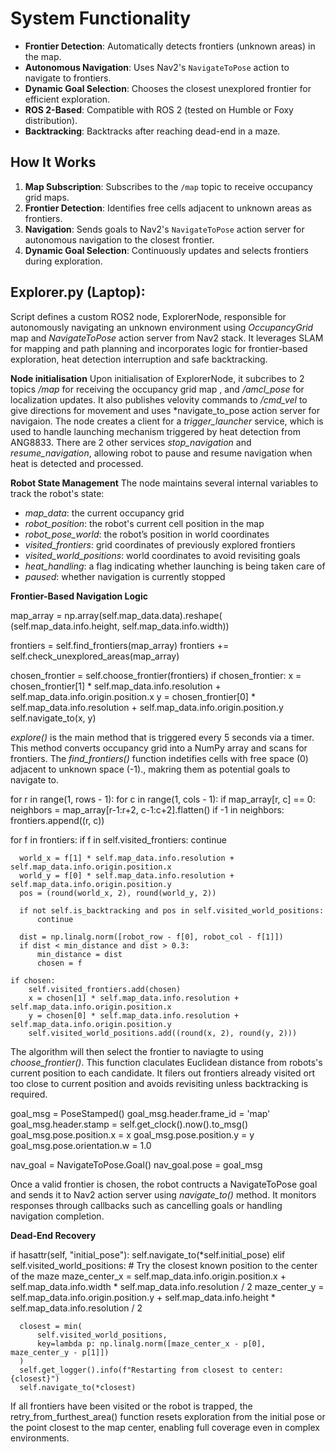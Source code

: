 # System Functionality

- **Frontier Detection**: Automatically detects frontiers (unknown areas) in the map.
- **Autonomous Navigation**: Uses Nav2's `NavigateToPose` action to navigate to frontiers.
- **Dynamic Goal Selection**: Chooses the closest unexplored frontier for efficient exploration.
- **ROS 2-Based**: Compatible with ROS 2 (tested on Humble or Foxy distribution).
- **Backtracking**: Backtracks after reaching dead-end in a maze.

## How It Works

1. **Map Subscription**: Subscribes to the `/map` topic to receive occupancy grid maps.
2. **Frontier Detection**: Identifies free cells adjacent to unknown areas as frontiers.
3. **Navigation**: Sends goals to Nav2's `NavigateToPose` action server for autonomous navigation to the closest frontier.
4. **Dynamic Goal Selection**: Continuously updates and selects frontiers during exploration.

## Explorer.py (Laptop):

Script defines a custom ROS2 node, ExplorerNode, responsible for autonomously navigating an unknown environment using *OccupancyGrid* map and *NavigateToPose* action server from Nav2 stack. 
It leverages SLAM for mapping and path planning and incorporates logic for frontier-based exploration, heat detection interruption and safe backtracking.

**Node initialisation**
Upon initialisation of ExplorerNode, it subcribes to 2 topics */map* for receiving the occupancy grid map , and */amcl_pose* for localization updates. It also publishes velovity commands to 
*/cmd_vel* to give directions for  movement and uses *navigate_to_pose action server for navigaion.
The node creates a client for a *trigger_launcher* service, which is used to handle launching mechanism triggered by heat detection from ANG8833. There are 2 other services *stop_navigation* 
and *resume_navigation*, allowing robot to pause and resume navigation when heat is detected and processed. 

**Robot State Management**
The node maintains several internal variables to track the robot's state:

- *map_data*: the current occupancy grid
- *robot_position*: the robot's current cell position in the map
- *robot_pose_world*: the robot’s position in world coordinates
- *visited_frontiers*: grid coordinates of previously explored frontiers
- *visited_world_positions*: world coordinates to avoid revisiting goals
- *heat_handling*: a flag indicating whether launching is being taken care of
- *paused*: whether navigation is currently stopped

**Frontier-Based Navigation Logic**
  
  map_array = np.array(self.map_data.data).reshape(
      (self.map_data.info.height, self.map_data.info.width))
  
  frontiers = self.find_frontiers(map_array)
  frontiers += self.check_unexplored_areas(map_array)
  
  chosen_frontier = self.choose_frontier(frontiers)
  if chosen_frontier:
      x = chosen_frontier[1] * self.map_data.info.resolution + self.map_data.info.origin.position.x
      y = chosen_frontier[0] * self.map_data.info.resolution + self.map_data.info.origin.position.y
      self.navigate_to(x, y)

*explore()* is the main method that is triggered every 5 seconds via a timer. This method converts occupancy grid into a NumPy array and scans for frontiers. The *find_frontiers()* 
function indetifies cells with free space (0) adjacent to unknown space (-1)., makring them as potential goals to navigate to.
  
  for r in range(1, rows - 1):
      for c in range(1, cols - 1):
          if map_array[r, c] == 0:
              neighbors = map_array[r-1:r+2, c-1:c+2].flatten()
              if -1 in neighbors:
                  frontiers.append((r, c))

  for f in frontiers:
      if f in self.visited_frontiers:
          continue
  
      world_x = f[1] * self.map_data.info.resolution + self.map_data.info.origin.position.x
      world_y = f[0] * self.map_data.info.resolution + self.map_data.info.origin.position.y
      pos = (round(world_x, 2), round(world_y, 2))
  
      if not self.is_backtracking and pos in self.visited_world_positions:
          continue
  
      dist = np.linalg.norm([robot_row - f[0], robot_col - f[1]])
      if dist < min_distance and dist > 0.3:
          min_distance = dist
          chosen = f
  
    if chosen:
        self.visited_frontiers.add(chosen)
        x = chosen[1] * self.map_data.info.resolution + self.map_data.info.origin.position.x
        y = chosen[0] * self.map_data.info.resolution + self.map_data.info.origin.position.y
        self.visited_world_positions.add((round(x, 2), round(y, 2)))
  
The algorithm will then select the frontier to naviagte to using *choose_frontier()*. This function claculates Euclidean distance from robots's current position to each candidate. 
It filers out frontiers already visited ort too close to current position and avoids revisiting unless backtracking is required.

  goal_msg = PoseStamped()
  goal_msg.header.frame_id = 'map'
  goal_msg.header.stamp = self.get_clock().now().to_msg()
  goal_msg.pose.position.x = x
  goal_msg.pose.position.y = y
  goal_msg.pose.orientation.w = 1.0
  
  nav_goal = NavigateToPose.Goal()
  nav_goal.pose = goal_msg
  
Once a valid frontier is chosen, the robot contructs a NavigateToPose goal and sends it to Nav2 action server using *navigate_to()* method. It monitors responses through 
callbacks such as cancelling goals or handling navigation completion.

**Dead-End Recovery**

  if hasattr(self, "initial_pose"):
      self.navigate_to(*self.initial_pose)
      elif self.visited_world_positions:
      # Try the closest known position to the center of the maze
      maze_center_x = self.map_data.info.origin.position.x + self.map_data.info.width * self.map_data.info.resolution / 2
      maze_center_y = self.map_data.info.origin.position.y + self.map_data.info.height * self.map_data.info.resolution / 2
      
      closest = min(
          self.visited_world_positions,
          key=lambda p: np.linalg.norm([maze_center_x - p[0], maze_center_y - p[1]])
      )
      self.get_logger().info(f"Restarting from closest to center: {closest}")
      self.navigate_to(*closest)

If all frontiers have been visited or the robot is trapped, the retry_from_furthest_area() function resets exploration from the initial pose or the point closest to the map center, enabling full coverage even in complex environments.
